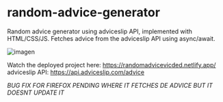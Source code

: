# random-advice-generator
Random advice generator using adviceslip API, implemented with HTML/CSS/JS.
Fetches advice from the adviceslip API using async/await.

![imagen](https://user-images.githubusercontent.com/72361661/168021974-4834f26b-ff5c-4819-a0c0-ae2495801bd8.png)

Watch the deployed project here: https://randomadvicevicded.netlify.app/
adviceslip API: https://api.adviceslip.com/advice

*BUG FIX FOR FIREFOX PENDING WHERE IT FETCHES DE ADVICE BUT IT DOESNT UPDATE IT*
